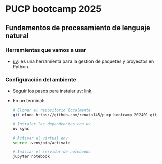 # PUCP bootcamp 2025

## Fundamentos de procesamiento de lenguaje natural

### Herramientas que vamos a usar

- [uv](https://docs.astral.sh/uv/): es una herramienta para la gestión de paquetes y proyectos en Python.

### Configuración del ambiente

- Seguir los pasos para instalar uv: [link](https://docs.astral.sh/uv/getting-started/installation/).
- En un terminal:

  ```bash
  # Clonar el repositorio localmente
  git clone https://github.com/renato145/pucp_bootcamp_202401.git

  # Instalar las dependencias con uv
  uv sync

  # Activar el virtual env
  source .venv/bin/activate

  # Iniciar el servidor de notebooks
  jupyter notebook
  ```
